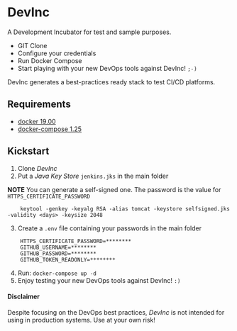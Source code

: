 # DevInc

A Development Incubator for test and sample purposes.

- GIT Clone
- Configure your credentials
- Run Docker Compose
- Start playing with your new DevOps tools against DevInc! `;-)`

DevInc generates a best-practices ready stack to test CI/CD platforms.

## Requirements

* [docker 19.00](https://docs.docker.com/get-docker)
* [docker-compose 1.25](https://docs.docker.com/compose/install)

## Kickstart
1. Clone _DevInc_
2. Put a _Java Key Store_ <code>jenkins.jks</code> in the main folder

**NOTE**
You can generate a self-signed one. The password is the value for `HTTPS_CERTIFICATE_PASSWORD`

````shell script
    keytool -genkey -keyalg RSA -alias tomcat -keystore selfsigned.jks -validity <days> -keysize 2048
````

3. Create a `.env` file containing your passwords in the main folder

````shell script
    HTTPS_CERTIFICATE_PASSWORD=********
    GITHUB_USERNAME=********
    GITHUB_PASSWORD=********
    GITHUB_TOKEN_READONLY=********
````
   
4. Run: <code>docker-compose up -d</code>
5. Enjoy testing your new DevOps tools against DevInc! `:)`


#### Disclaimer
Despite focusing on the DevOps best practices, _DevInc_ is not intended for using in production systems. Use at your own risk!